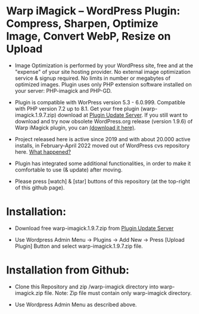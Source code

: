 # Warp iMagick – WordPress Plugin: Compress, Sharpen, Optimize Image, Convert WebP, Resize on Upload

* Image Optimization is performed by your WordPress site, free and at the "expense" of your site hosting provider. No external image optimization service & signup required. No limits in number or megabytes of optimized images. Plugin uses only PHP extension software installed on your server: PHP-imagick and PHP-GD.

* Plugin is compatible with WorPress version 5.3 - 6.0.999. Compatible with PHP version 7.2 up to 8.1. Get your free plugin (warp-imagick.1.9.7.zip) download at [Plugin Update Server](https://warp-imagick.pagespeed.club/). If you still want to download and try now obsolete WordPress.org release (version 1.9.6) of Warp iMagick plugin, you can [(download it here)](https://downloads.wordpress.org/plugin/warp-imagick.1.9.6.zip).

* Project released here is active since 2019 and with about 20.000 active installs, in February-April 2022 moved out of WordPress cvs repository here. [What happened?](https://wordpress.org/support/topic/what-happened-50/)

* Plugin has integrated some additional functionalities, in order to make it comfortable to use (& update) after moving.

* Please press [watch] & [star] buttons of this repository (at the top-right of this github page).

# Installation:

* Download free warp-imagick.1.9.7.zip from [Plugin Update Server](https://warp-imagick.pagespeed.club/)

* Use Wordpress Admin Menu -> Plugins -> Add New -> Press [Upload Plugin] Button and select warp-imagick.1.9.7.zip file.

# Installation from Github:

* Clone this Repository and zip /warp-imagick directory into warp-imagick.zip file. Note: Zip file must contain only warp-imagick directory.

* Use Wordpress Admin Menu as described above.

